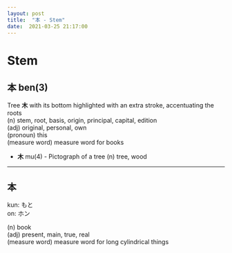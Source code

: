 ```yaml
---
layout: post
title:  "本 - Stem"
date:  2021-03-25 21:17:00
---
```


# Stem

## 本 ben(3)

Tree **木** with its bottom highlighted with an extra stroke, accentuating the roots  
(n) stem, root, basis, origin, principal, capital, edition  
(adj) original, personal, own  
(pronoun) this  
(measure word) measure word for books  

- **木** mu(4) - Pictograph of a tree (n) tree, wood  

------

## 本

kun: もと  
on: ホン  

(n) book  
(adj) present, main, true, real  
(measure word) measure word for long cylindrical things
